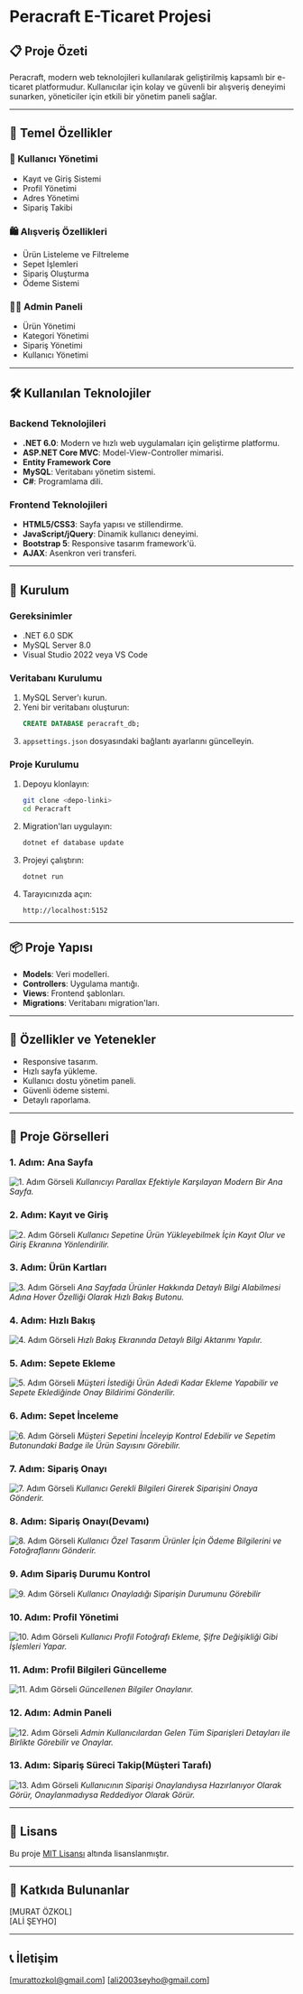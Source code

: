 # Peracraft E-Ticaret Projesi

## 📋 Proje Özeti
Peracraft, modern web teknolojileri kullanılarak geliştirilmiş kapsamlı bir e-ticaret platformudur. Kullanıcılar için kolay ve güvenli bir alışveriş deneyimi sunarken, yöneticiler için etkili bir yönetim paneli sağlar.

---

## 🎯 Temel Özellikler

### 👤 Kullanıcı Yönetimi
- Kayıt ve Giriş Sistemi
- Profil Yönetimi
- Adres Yönetimi
- Sipariş Takibi

### 🛍️ Alışveriş Özellikleri
- Ürün Listeleme ve Filtreleme
- Sepet İşlemleri
- Sipariş Oluşturma
- Ödeme Sistemi

### 👨‍💼 Admin Paneli
- Ürün Yönetimi
- Kategori Yönetimi
- Sipariş Yönetimi
- Kullanıcı Yönetimi

---

## 🛠️ Kullanılan Teknolojiler

### Backend Teknolojileri
- **.NET 6.0**: Modern ve hızlı web uygulamaları için geliştirme platformu.
- **ASP.NET Core MVC**: Model-View-Controller mimarisi.
- **Entity Framework Core**
- **MySQL**: Veritabanı yönetim sistemi.
- **C#**: Programlama dili.

### Frontend Teknolojileri
- **HTML5/CSS3**: Sayfa yapısı ve stillendirme.
- **JavaScript/jQuery**: Dinamik kullanıcı deneyimi.
- **Bootstrap 5**: Responsive tasarım framework'ü.
- **AJAX**: Asenkron veri transferi.

---

## 🚀 Kurulum

### Gereksinimler
- .NET 6.0 SDK
- MySQL Server 8.0
- Visual Studio 2022 veya VS Code

### Veritabanı Kurulumu
1. MySQL Server'ı kurun.
2. Yeni bir veritabanı oluşturun:
   ```sql
   CREATE DATABASE peracraft_db;
   ```
3. `appsettings.json` dosyasındaki bağlantı ayarlarını güncelleyin.

### Proje Kurulumu
1. Depoyu klonlayın:
   ```bash
   git clone <depo-linki>
   cd Peracraft
   ```
2. Migration'ları uygulayın:
   ```bash
   dotnet ef database update
   ```
3. Projeyi çalıştırın:
   ```bash
   dotnet run
   ```
4. Tarayıcınızda açın:
   ```
   http://localhost:5152
   ```

---

## 📦 Proje Yapısı
- **Models**: Veri modelleri.
- **Controllers**: Uygulama mantığı.
- **Views**: Frontend şablonları.
- **Migrations**: Veritabanı migration'ları.

---

## 🌟 Özellikler ve Yetenekler
- Responsive tasarım.
- Hızlı sayfa yükleme.
- Kullanıcı dostu yönetim paneli.
- Güvenli ödeme sistemi.
- Detaylı raporlama.

---

## 📸 Proje Görselleri

### 1. Adım: Ana Sayfa
![1. Adım Görseli](Peracraft/screens/1.png)
_Kullanıcıyı Parallax Efektiyle Karşılayan Modern Bir Ana Sayfa._

### 2. Adım: Kayıt ve Giriş
![2. Adım Görseli](Peracraft/screens/2.png)
_Kullanıcı Sepetine Ürün Yükleyebilmek İçin Kayıt Olur ve Giriş Ekranına Yönlendirilir._

### 3. Adım: Ürün Kartları
![3. Adım Görseli](Peracraft/screens/3.png)
_Ana Sayfada Ürünler Hakkında Detaylı Bilgi Alabilmesi Adına Hover Özelliği Olarak Hızlı Bakış Butonu._

### 4. Adım: Hızlı Bakış
![4. Adım Görseli](Peracraft/screens/4.png)
_Hızlı Bakış Ekranında Detaylı Bilgi Aktarımı Yapılır._

### 5. Adım: Sepete Ekleme
![5. Adım Görseli](Peracraft/screens/5.png)
_Müşteri İstediği Ürün Adedi Kadar Ekleme Yapabilir ve Sepete Eklediğinde Onay Bildirimi Gönderilir._

### 6. Adım: Sepet İnceleme
![6. Adım Görseli](Peracraft/screens/6.png)
_Müşteri Sepetini İnceleyip Kontrol Edebilir ve Sepetim Butonundaki Badge ile Ürün Sayısını Görebilir._

### 7. Adım: Sipariş Onayı
![7. Adım Görseli](Peracraft/screens/7.png)
_Kullanıcı Gerekli Bilgileri Girerek Siparişini Onaya Gönderir._

### 8. Adım: Sipariş Onayı(Devamı)
![8. Adım Görseli](Peracraft/screens/8.png)
_Kullanıcı Özel Tasarım Ürünler İçin Ödeme Bilgilerini ve Fotoğraflarını Gönderir._

### 9. Adım Sipariş Durumu Kontrol
![9. Adım Görseli](Peracraft/screens/9.png)
_Kullanıcı Onayladığı Siparişin Durumunu Görebilir_

### 10. Adım: Profil Yönetimi
![10. Adım Görseli](Peracraft/screens/10.png)
_Kullanıcı Profil Fotoğrafı Ekleme, Şifre Değişikliği Gibi İşlemleri Yapar._

### 11. Adım: Profil Bilgileri Güncelleme
![11. Adım Görseli](Peracraft/screens/11.png)
_Güncellenen Bilgiler Onaylanır._

### 12. Adım: Admin Paneli
![12. Adım Görseli](Peracraft/screens/12.png)
_Admin Kullanıcılardan Gelen Tüm Siparişleri Detayları ile Birlikte Görebilir ve Onaylar._

### 13. Adım: Sipariş Süreci Takip(Müşteri Tarafı)
![13. Adım Görseli](Peracraft/screens/13.png)
_Kullanıcının Siparişi Onaylandıysa Hazırlanıyor Olarak Görür, Onaylanmadıysa Reddediyor Olarak Görür._

---

## 📝 Lisans
Bu proje [MIT Lisansı](LICENSE) altında lisanslanmıştır.

---

## 👥 Katkıda Bulunanlar
[MURAT ÖZKOL]  
[ALİ ŞEYHO]  

---

## 📞 İletişim
[murattozkol@gmail.com]
[ali2003seyho@gmail.com]
